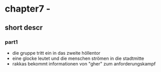 # chapter7 - <name>

## short descr

###  part1

+ die gruppe tritt ein in das zweite höllentor 
+ eine glocke leutet und die menschen strömen in die stadtmitte
+ rakkas bekommt informationen von "gher" zum anforderungskampf
